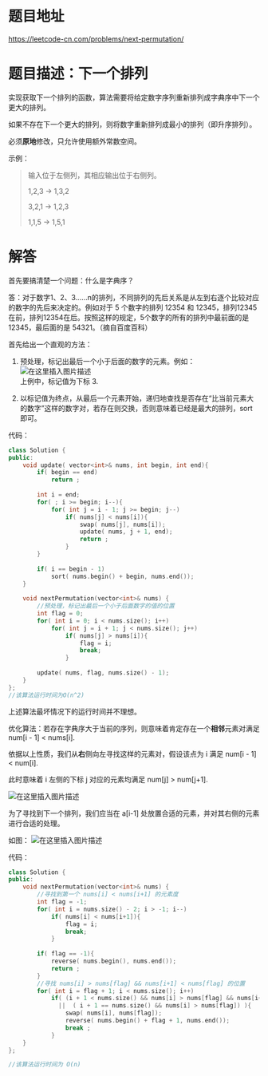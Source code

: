 # 题目地址
https://leetcode-cn.com/problems/next-permutation/

# 题目描述：下一个排列
实现获取下一个排列的函数，算法需要将给定数字序列重新排列成字典序中下一个更大的排列。

如果不存在下一个更大的排列，则将数字重新排列成最小的排列（即升序排列）。

必须**原地**修改，只允许使用额外常数空间。

示例：
>输入位于左侧列，其相应输出位于右侧列。
>
>1,2,3 → 1,3,2
>
>3,2,1 → 1,2,3
>
>1,1,5 → 1,5,1



# 解答
首先要搞清楚一个问题：什么是字典序？

答：对于数字1、2、3......n的排列，不同排列的先后关系是从左到右逐个比较对应的数字的先后来决定的。例如对于 5 个数字的排列 12354 和 12345，排列12345在前，排列12354在后。按照这样的规定，5个数字的所有的排列中最前面的是12345，最后面的是 54321。（摘自百度百科）


首先给出一个直观的方法：

1. 预处理，标记出最后一个小于后面的数字的元素。例如：
![在这里插入图片描述](https://img-blog.csdnimg.cn/20190913092725555.png?)                                                                                                                                                                                                                                                                                                                                                     
上例中，标记值为下标 3.

2. 以标记值为终点，从最后一个元素开始，递归地查找是否存在“比当前元素大的数字”这样的数字对，若存在则交换，否则意味着已经是最大的排列，sort 即可。

代码：
```cpp
class Solution {
public:
    void update( vector<int>& nums, int begin, int end){
        if( begin == end)
            return ;
        
        int i = end;
        for( ; i >= begin; i--){
            for( int j = i - 1; j >= begin; j--)
                if( nums[j] < nums[i]){
                    swap( nums[j], nums[i]);
                    update( nums, j + 1, end);
                    return ;
                }
        }
        
        if( i == begin - 1)
            sort( nums.begin() + begin, nums.end());
    }
    
    void nextPermutation(vector<int>& nums) {
        //预处理，标记出最后一个小于后面数字的值的位置
        int flag = 0;
        for( int i = 0; i < nums.size(); i++)
            for( int j = i + 1; j < nums.size(); j++)
                if( nums[j] > nums[i]){
                    flag = i;
                    break;
                }
        
        update( nums, flag, nums.size() - 1);
    }
};
//该算法运行时间为O(n^2)
```

上述算法最坏情况下的运行时间并不理想。

优化算法：若存在字典序大于当前的序列，则意味着肯定存在一个**相邻**元素对满足 num[i - 1] < nums[i].

依据以上性质，我们从**右**侧向左寻找这样的元素对，假设该点为 i 满足 num[i - 1] < num[i].

此时意味着 i 左侧的下标 j 对应的元素均满足 num[j] > num[j+1].

![在这里插入图片描述](https://img-blog.csdnimg.cn/20190913093452782.png?)

为了寻找到下一个排列，我们应当在 a[i-1] 处放置合适的元素，并对其右侧的元素进行合适的处理。

如图：
![在这里插入图片描述](https://img-blog.csdnimg.cn/20190913095620896.png?)

代码：
```cpp
class Solution {
public:
    void nextPermutation(vector<int>& nums) {
        //寻找到第一个 nums[i] < nums[i+1] 的元素度
        int flag = -1;
        for( int i = nums.size() - 2; i > -1; i--)
            if( nums[i] < nums[i+1]){
                flag = i;
                break;
            }
        
        if( flag == -1){
            reverse( nums.begin(), nums.end());
            return ;
        }
        //寻找 nums[i] > nums[flag] && nums[i+1] < nums[flag] 的位置
        for( int i = flag + 1; i < nums.size(); i++)
            if( (i + 1 < nums.size() && nums[i] > nums[flag] && nums[i+1] <= nums[flag])
              ||  ( i + 1 == nums.size() && nums[i] > nums[flag]) ){
                swap( nums[i], nums[flag]);
                reverse( nums.begin() + flag + 1, nums.end());
                break ;
            }
    }
};

//该算法运行时间为 O(n)
```
